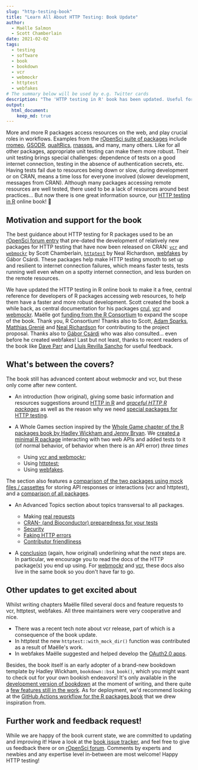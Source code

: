 ```yaml
---
slug: "http-testing-book"
title: "Learn All About HTTP Testing: Book Update"
author:
  - Maëlle Salmon
  - Scott Chamberlain
date: 2021-02-02
tags:
  - testing
  - software
  - book
  - bookdown
  - vcr
  - webmockr
  - httptest
  - webfakes
# The summary below will be used by e.g. Twitter cards
description: "The 'HTTP testing in R' book has been updated. Useful for developers of packages interacting with web resources."
output: 
  html_document:
    keep_md: true
---
```


More and more R packages access resources on the web, and play crucial roles in workflows.
Examples from the [rOpenSci suite of packages](/packages/all/) include [rromeo](https://docs.ropensci.org/rromeo/), [GSODR](https://docs.ropensci.org/GSODR/), [qualtRics](https://docs.ropensci.org/qualtRics/), [rnassqs](https://docs.ropensci.org/rnassqs/), and many, many others. 
Like for all other packages, appropriate unit testing can make them more robust.
Their unit testing brings special challenges: dependence of tests on a good internet connection, testing in the absence of authentication secrets, etc.
Having tests fail due to resources being down or slow, during development or on CRAN, means a time loss for everyone involved (slower development, messages from CRAN).
Although many packages accessing remote resources are well tested, there used to be a lack of resources around best practices... 
But now there is one great information source, our [HTTP testing in R](https://books.ropensci.org/http-testing/) online book! :tada:

## Motivation and support for the book

The best guidance about HTTP testing for R packages used to be an [rOpenSci forum entry](https://discuss.ropensci.org/t/best-practices-for-testing-api-packages/460) that pre-dated the development of relatively new packages for HTTP testing that have now been released on CRAN: [`vcr`](https://docs.ropensci.org/vcr/) and [`webmockr`](https://docs.ropensci.org/webmockr/) by Scott Chamberlain,  [`httptest`](https://enpiar.com/r/httptest/) by Neal Richardson, [webfakes](http://webfakes.r-lib.org/) by Gábor Csárdi.
These packages help make HTTP testing smooth to set up and resilient to internet connection failures, which means faster tests, tests running well even when on a spotty internet connection, and less burden on the remote resources.

We have updated the HTTP testing in R online book to make it a free, central reference for developers of R packages accessing web resources, to help them have a faster and more robust development.
Scott created the book a while back, as central documentation for his packages [crul](https://docs.ropensci.org/crul), [vcr](https://docs.ropensci.org/) and [webmockr](https://docs.ropensci.org/).
Maëlle got [funding from the R Consortium](https://www.r-consortium.org/projects/awarded-projects/2020-group-1#HTTP+testing+in+R+Book) to expand the scope of the book.
Thank you, R Consortium!
Thanks also to Scott, [Adam Sparks](/author/adam-sparks/), [Matthias Grenié](/author/matthias-grenié/) and [Neal Richardson](https://enpiar.com/) for contributing to the project proposal. Thanks also to [Gábor Csárdi](https://github.com/gaborcsardi) who was also consulted... even before he created webfakes!
Last but not least, thanks to recent readers of the book like [Dave Parr](https://www.daveparr.info/) and [Lluís Revilla Sancho](https://llrs.dev/) for useful feedback.

## What's between the covers?

The book still has advanced content about webmockr and vcr, but these only come after new content.

* An introduction (how original), giving some basic information and resources suggestions around [HTTP in R](https://books.ropensci.org/http-testing/http-in-r-101.html) and [_graceful HTTP R packages_](https://books.ropensci.org/http-testing/graceful.html) as well as the reason why we need [special packages for HTTP testing](https://books.ropensci.org/http-testing/pkgs-testing-chapter.html).

* A Whole Games section inspired by the [Whole Game chapter of the R packages book by Hadley Wickham and Jenny Bryan](https://r-pkgs.org/whole-game.html). We [created a minimal R package](https://books.ropensci.org/http-testing/introduction.html) interacting with two web APIs and added tests to it (of normal behavior, of behavior when there is an API error) _three times_
    * Using [vcr and webmockr](https://books.ropensci.org/http-testing/vcr.html);
    * Using [httptest](https://books.ropensci.org/http-testing/httptest.html);
    * Using [webfakes](https://books.ropensci.org/http-testing/webfakes.html).

The section also features a [comparison of the two packages using mock files / cassettes](https://books.ropensci.org/http-testing/mocking-pkgs-comparison.html) for storing API responses or interactions (vcr and httptest), and a [comparison of all packages](https://books.ropensci.org/http-testing/pkgs-comparison.html).

* An Advanced Topics section about topics transversal to all packages.
   * Making [real requests](https://books.ropensci.org/http-testing/real-requests-chapter.html)
   * [CRAN- (and Bioconductor) preparedness for your tests](https://books.ropensci.org/http-testing/cran-preparedness.html)
   * [Security](https://books.ropensci.org/http-testing/security-chapter.html)
   * [Faking HTTP errors](https://books.ropensci.org/http-testing/errors-chapter.html)
   * [Contributor friendliness](https://books.ropensci.org/http-testing/contributor-friendliness.html)

* A [conclusion](https://books.ropensci.org/http-testing/conclusion-4.html) (again, how original) underlining what the next steps are. In particular, we encourage you to read the docs of the HTTP package(s) you end up using. For [webmockr](https://books.ropensci.org/http-testing/mocking.html) and [vcr](https://books.ropensci.org/http-testing/vcr-intro.html), these docs also live in the same book so you don't have far to go.


## Other updates to get excited about

Whilst writing chapters Maëlle filled several docs and feature requests to vcr, httptest, webfakes.
All three maintainers were very cooperative and nice.

* There was a recent tech note about vcr release, part of which is a consequence of the book update.
* In httptest the new `httptest::with_mock_dir()` function was contributed as a result of Maëlle's work.
* In webfakes Maëlle suggested and helped develop the [OAuth2.0 apps](http://webfakes.r-lib.org/articles/oauth.html).

Besides, the book itself is an early adopter of a brand-new bookdown template by Hadley Wickham, `bookdown::bs4_book()`, which you might want to check out for your own bookish endeavors!
It's only available in the [development version of bookdown](https://github.com/rstudio/bookdown/) at the moment of writing, and there quite a [few features still in the work](https://github.com/rstudio/bookdown/issues?q=is%3Aopen+sort%3Aupdated-desc+label%3A%22bs4_book+%3Ahiking_boot%3A%22+).
As for deployment, we'd recommend looking at the [GitHub Actions workflow for the R packages book](https://github.com/hadley/r-pkgs/blob/master/.github/workflows/build-book.yaml) that we drew inspiration from.

## Further work and feedback request!

While we are happy of the book current state, we are committed to updating and improving it!
Have a look at the [book issue tracker](https://github.com/ropensci-books/http-testing/issues?q=is%3Aissue+is%3Aopen+sort%3Aupdated-desc), and feel free to give us feedback there or on [rOpenSci forum](https://discuss.ropensci.org/).
Comments by experts and newbies and any expertise level in-between are most welcome!
Happy HTTP testing!
